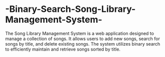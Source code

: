 # -Binary-Search-Song-Library-Management-System-
The Song Library Management System is a web application designed to manage a collection of songs. It allows users to add new songs, search for songs by title, and delete existing songs. The system utilizes binary search to efficiently maintain and retrieve songs sorted by title.
